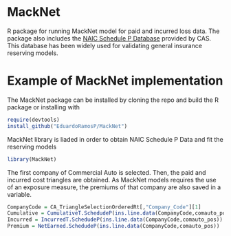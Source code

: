 # MackNet
R package for running MackNet model for paid and incurred loss data. The package also includes the [NAIC Schedule P Database](https://www.casact.org/research/index.cfm?fa=loss_reserves_data) provided by CAS. This database has been widely used for validating general insurance reserving models.

# Example of MackNet implementation
The MackNet package can be installed by cloning the repo and build the R package or installing with
``` r
require(devtools)
install_github("EduardoRamosP/MackNet")
```
MackNet library is liaded in order to obtain NAIC Schedule P Data and fit the reserving models
``` r
library(MackNet)
```

The first company of Commercial Auto is selected. Then, the paid and incurred cost triangles are obtained. As MackNet models requires the use of an exposure measure, the premiums of that company are also saved in a variable.
``` r
CompanyCode = CA_TriangleSelectionOrderedRt[,"Company_Code"][1]               #Company code is selected
Cumulative = CumulativeT.SchedudeP(ins.line.data(CompanyCode,comauto_pos))    #Cumulative payments triangle
Incurred = IncurredT.SchedudeP(ins.line.data(CompanyCode,comauto_pos))        #Incurred cost triangle
Premium = NetEarned.SchedudeP(ins.line.data(CompanyCode,comauto_pos))         #Premium vector (Premiums)
```
